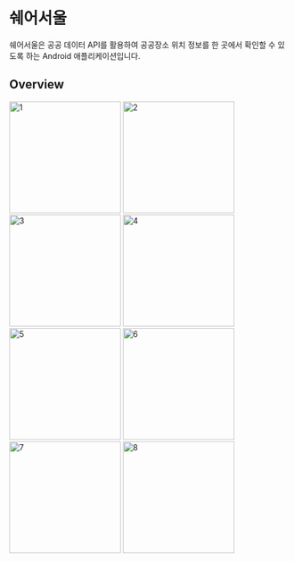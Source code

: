 # 쉐어서울

쉐어서울은 공공 데이터 API를 활용하여 공공장소 위치 정보를 한 곳에서 확인할 수 있도록 하는 Android 애플리케이션입니다.

## Overview

<img src="https://user-images.githubusercontent.com/16279779/58777257-6ee6f180-8608-11e9-8b37-626272da7995.png" width="200" alt="1"> <img src="https://user-images.githubusercontent.com/16279779/58777385-1532f700-8609-11e9-8628-d0eef851ba51.png" width="200" alt="2"> <img src="https://user-images.githubusercontent.com/16279779/58777388-1532f700-8609-11e9-8c95-34d8b02c09cc.png" width="200" alt="3"> <img src="https://user-images.githubusercontent.com/16279779/58777392-15cb8d80-8609-11e9-9dcc-115b4c7a019e.png" width="200" alt="4"> <img src="https://user-images.githubusercontent.com/16279779/58777393-15cb8d80-8609-11e9-922d-e50fb9fc4501.png" width="200" alt="5"> <img src="https://user-images.githubusercontent.com/16279779/58777394-16642400-8609-11e9-8034-aec6a481d960.png" width="200" alt="6"> <img src="https://user-images.githubusercontent.com/16279779/58777395-16642400-8609-11e9-873f-ede43acd0559.png" width="200" alt="7"> <img src="https://user-images.githubusercontent.com/16279779/58777397-16642400-8609-11e9-9cf6-ea3ed3abd60e.png" width="200" alt="8">
